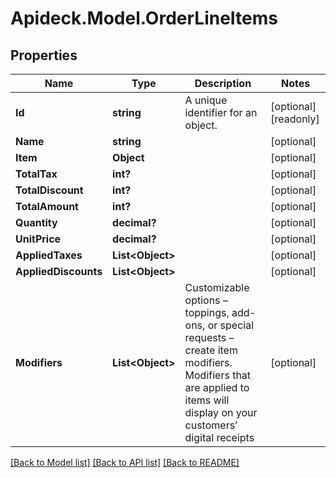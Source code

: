 # Apideck.Model.OrderLineItems

## Properties

Name | Type | Description | Notes
------------ | ------------- | ------------- | -------------
**Id** | **string** | A unique identifier for an object. | [optional] [readonly] 
**Name** | **string** |  | [optional] 
**Item** | **Object** |  | [optional] 
**TotalTax** | **int?** |  | [optional] 
**TotalDiscount** | **int?** |  | [optional] 
**TotalAmount** | **int?** |  | [optional] 
**Quantity** | **decimal?** |  | [optional] 
**UnitPrice** | **decimal?** |  | [optional] 
**AppliedTaxes** | **List&lt;Object&gt;** |  | [optional] 
**AppliedDiscounts** | **List&lt;Object&gt;** |  | [optional] 
**Modifiers** | **List&lt;Object&gt;** | Customizable options – toppings, add-ons, or special requests – create item modifiers. Modifiers that are applied to items will display on your customers’ digital receipts | [optional] 

[[Back to Model list]](../README.md#documentation-for-models) [[Back to API list]](../README.md#documentation-for-api-endpoints) [[Back to README]](../README.md)


